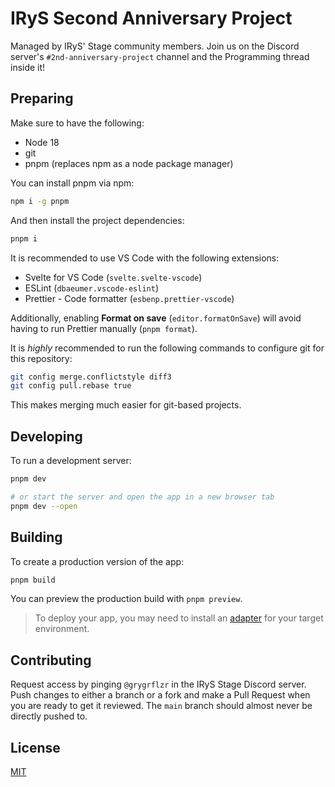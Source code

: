 # IRyS Second Anniversary Project

Managed by IRyS' Stage community members.
Join us on the Discord server's `#2nd-anniversary-project` channel and the Programming thread inside it!

## Preparing

Make sure to have the following:

- Node 18
- git
- pnpm (replaces npm as a node package manager)

You can install pnpm via npm:

```bash
npm i -g pnpm
```

And then install the project dependencies:

```bash
pnpm i
```

It is recommended to use VS Code with the following extensions:

- Svelte for VS Code (`svelte.svelte-vscode`)
- ESLint (`dbaeumer.vscode-eslint`)
- Prettier - Code formatter (`esbenp.prettier-vscode`)

Additionally, enabling **Format on save** (`editor.formatOnSave`) will avoid having to run Prettier manually (`pnpm format`).

It is _highly_ recommended to run the following commands to configure git for this repository:

```sh
git config merge.conflictstyle diff3
git config pull.rebase true
```

This makes merging much easier for git-based projects.

## Developing

To run a development server:

```sh
pnpm dev

# or start the server and open the app in a new browser tab
pnpm dev --open
```

## Building

To create a production version of the app:

```sh
pnpm build
```

You can preview the production build with `pnpm preview`.

> To deploy your app, you may need to install an [adapter](https://kit.svelte.dev/docs/adapters) for your target environment.

## Contributing

Request access by pinging `@grygrflzr` in the IRyS Stage Discord server.
Push changes to either a branch or a fork and make a Pull Request when you are ready to get it reviewed.
The `main` branch should almost never be directly pushed to.

## License

[MIT](https://github.com/GrygrFlzr/irys-second-anniv/blob/main/LICENSE.md)
